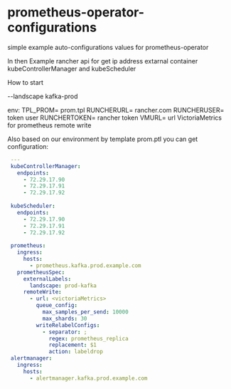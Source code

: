 # prometheus-operator-configurations

simple example auto-configurations values for prometheus-operator

In then Example rancher api for get ip address extarnal container kubeControllerManager and kubeScheduler


How to start 

--landscape kafka-prod

env:
TPL_PROM= prom.tpl
RUNCHERURL= rancher.com
RUNCHERUSER= token user
RUNCHERTOKEN= rancher token
VMURL= url VictoriaMetrics for prometheus remote write

Also based on our environment by  template prom.ptl you can get configuration:
```yaml
 ---
 kubeControllerManager:
   endpoints:
     - 72.29.17.90
     - 72.29.17.91
     - 72.29.17.92
     
 kubeScheduler:
   endpoints:
     - 72.29.17.90
     - 72.29.17.91
     - 72.29.17.92
     
 prometheus:
   ingress:
     hosts:
       - prometheus.kafka.prod.example.com
   prometheusSpec:
     externalLabels:
       landscape: prod-kafka
     remoteWrite:
       - url: <victoriaMetrics>
         queue_config:
           max_samples_per_send: 10000
           max_shards: 30
         writeRelabelConfigs:
           - separator: ;
             regex: prometheus_replica
             replacement: $1
             action: labeldrop
 alertmanager:
   ingress:
     hosts:
       - alertmanager.kafka.prod.example.com
```
 
